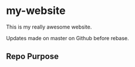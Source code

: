 # my-website

This is my really awesome website.

Updates made on master on Github before rebase.

## Repo Purpose
